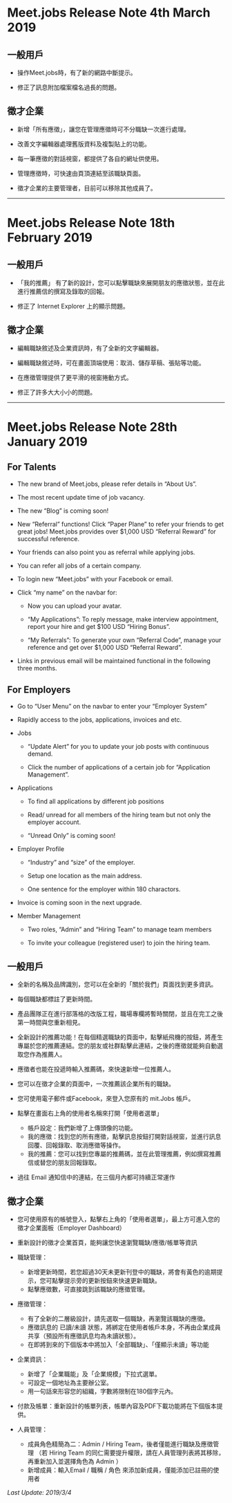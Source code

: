 # Meet.jobs Release Note 4th March 2019

## 一般用戶

- 操作Meet.jobs時，有了新的網路中斷提示。

- 修正了訊息附加檔案檔名過長的問題。

## 徵才企業

- 新增「所有應徵」，讓您在管理應徵時可不分職缺一次進行處理。

- 改善文字編輯器處理舊版資料及複製貼上的功能。

- 每一筆應徵的對話視窗，都提供了各自的網址供使用。

- 管理應徵時，可快速由頁頂連結至該職缺頁面。

- 徵才企業的主要管理者，目前可以移除其他成員了。

---

# Meet.jobs Release Note 18th February 2019

## 一般用戶

- 「我的推薦」 有了新的設計，您可以點擊職缺來展開朋友的應徵狀態，並在此進行推薦信的撰寫及錄取的回報。

- 修正了 Internet Explorer 上的顯示問題。

## 徵才企業

- 編輯職缺敘述及企業資訊時，有了全新的文字編輯器。

- 編輯職缺敘述時，可在畫面頂端使用：取消、儲存草稿、張貼等功能。

- 在應徵管理提供了更平滑的視窗捲動方式。

- 修正了許多大大小小的問題。

---

# Meet.jobs Release Note 28th January 2019

## For Talents

- The new brand of Meet.jobs, please refer details in “About Us”.

- The most recent update time of job vacancy.

- The new “Blog” is coming soon!

- New “Referral” functions! Click “Paper Plane” to refer your friends to get great jobs! Meet.jobs provides over $1,000 USD “Referral Reward” for successful reference.

- Your friends can also point you as referral while applying jobs.

- You can refer all jobs of a certain company.

- To login new “Meet.jobs” with your Facebook or email.

- Click “my name” on the navbar for:

  * Now you can upload your avatar.

  * “My Applications”: To reply message, make interview appointment, report your hire and get $100 USD “Hiring Bonus”.

  * “My Referrals”: To generate your own “Referral Code”, manage your reference and get over $1,000 USD “Referral Reward”.

- Links in previous email will be maintained functional in the following three months.

## For Employers 

- Go to “User Menu” on the navbar to enter your “Employer System”

- Rapidly access to the jobs, applications, invoices and etc.

- Jobs

  * “Update Alert” for you to update your job posts with continuous demand.

  * Click the number of applications of a certain job for “Application Management”.

- Applications

  * To find all applications by different job positions

  * Read/ unread for all members of the hiring team but not only the employer account.

  * “Unread Only” is coming soon!

- Employer Profile

  * “Industry” and “size” of the employer.

  * Setup one location as the main address.

  * One sentence for the employer within 180 charactors.

- Invoice is coming soon in the next upgrade.

- Member Management

  * Two roles, “Admin” and “Hiring Team” to manage team members

  * To invite your colleague (registered user) to join the hiring team. 

## 一般用戶

- 全新的名稱及品牌識別，您可以在全新的「關於我們」頁面找到更多資訊。

- 每個職缺都標註了更新時間。

- 產品團隊正在進行部落格的改版工程，職場專欄將暫時關閉，並且在完工之後第一時間與您重新相見。

- 全新設計的推薦功能！在每個精選職缺的頁面中，點擊紙飛機的按鈕，將產生專屬於您的推薦連結。您的朋友或社群點擊此連結，之後的應徵就能夠自動選取您作為推薦人。

- 應徵者也能在投遞時輸入推薦碼，來快速新增一位推薦人。

- 您可以在徵才企業的頁面中，一次推薦該企業所有的職缺。

- 您可使用電子郵件或Facebook，來登入您原有的 mit.Jobs 帳戶。

- 點擊在畫面右上角的使用者名稱來打開「使用者選單」
  * 帳戶設定：我們新增了上傳頭像的功能。
  * 我的應徵：找到您的所有應徵，點擊訊息按鈕打開對話視窗，並進行訊息回覆、回報錄取、取消應徵等操作。
  * 我的推薦：您可以找到您專屬的推薦碼，並在此管理推薦，例如撰寫推薦信或替您的朋友回報錄取。
  
- 過往 Email 通知信中的連結，在三個月內都可持續正常運作

## 徵才企業

- 您可使用原有的帳號登入，點擊右上角的「使用者選單」，最上方可進入您的徵才企業面板（Employer Dashboard）

- 重新設計的徵才企業首頁，能夠讓您快速瀏覽職缺/應徵/帳單等資訊

- 職缺管理：
  * 新增更新時間，若您超過30天未更新刊登中的職缺，將會有黃色的逾期提示，您可點擊提示旁的更新按鈕來快速更新職缺。
  * 點擊應徵數，可直接跳到該職缺的應徵管理。
  
- 應徵管理：
  * 有了全新的二層級設計，請先選取一個職缺，再瀏覽該職缺的應徵。
  * 應徵訊息的 已讀/未讀 狀態，將綁定在使用者帳戶本身，不再由企業成員共享（預設所有應徵訊息均為未讀狀態）。
  * 在即將到來的下個版本中將加入「全部職缺」、「僅顯示未讀」等功能
  
- 企業資訊：
  * 新增了「企業職能」及「企業規模」下拉式選單。
  * 可設定一個地址為主要辦公室。
  * 用一句話來形容您的組織，字數將限制在180個字元內。
  
- 付款及帳單：重新設計的帳單列表，帳單內容及PDF下載功能將在下個版本提供。

- 人員管理：
  * 成員角色精簡為二：Admin / Hiring Team，後者僅能進行職缺及應徵管理
    （若 Hiring Team 的同仁需要提升權限，請在人員管理列表將其移除，再重新加入並選擇角色為 Admin ）
  * 新增成員：輸入Email / 職稱 / 角色 來添加新成員，僅能添加已註冊的使用者

*Last Update: 2019/3/4*
